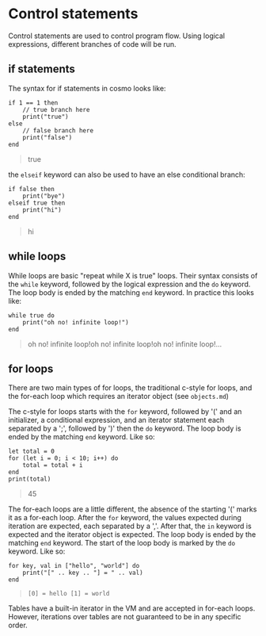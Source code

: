 # Control statements

Control statements are used to control program flow. Using logical expressions, different branches of code will be run.

## if statements

The syntax for if statements in cosmo looks like:

```
if 1 == 1 then
    // true branch here
    print("true")
else
    // false branch here
    print("false")
end
```
> true

the `elseif` keyword can also be used to have an else conditional branch:

```
if false then
    print("bye")
elseif true then
    print("hi")
end
```
> hi

## while loops

While loops are basic "repeat while X is true" loops. Their syntax consists of the `while` keyword, followed by the logical expression and the `do` keyword. The loop body is ended by the matching `end` keyword. In practice this looks like:

```
while true do
    print("oh no! infinite loop!")
end
```
> oh no! infinite loop!oh no! infinite loop!oh no! infinite loop!...

## for loops

There are two main types of for loops, the traditional c-style for loops, and the for-each loop which requires an iterator object (see `objects.md`)

The c-style for loops starts with the `for` keyword, followed by '(' and an initializer, a conditional expression, and an iterator statement each separated by a ';', followed by ')' then the `do` keyword. The loop body is ended by the matching `end` keyword. Like so:

```
let total = 0
for (let i = 0; i < 10; i++) do
    total = total + i
end
print(total)
```
> 45

The for-each loops are a little different, the absence of the starting '(' marks it as a for-each loop. After the `for` keyword, the values expected during iteration are expected, each separated by a ','. After that, the `in` keyword is expected and the iterator object is expected. The loop body is ended by the matching `end` keyword. The start of the loop body is marked by the `do` keyword. Like so:

```
for key, val in ["hello", "world"] do
    print("[" .. key .. "] = " .. val)
end
```
> `[0] = hello [1] = world`

Tables have a built-in iterator in the VM and are accepted in for-each loops. However, iterations over tables are not guaranteed to be in any specific order.
